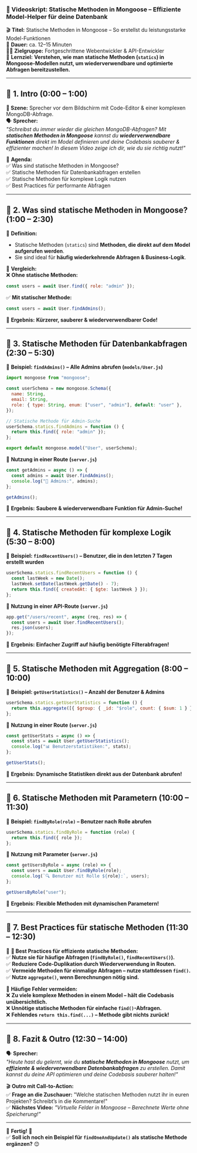 ### **📜 Videoskript: Statische Methoden in Mongoose – Effiziente Model-Helper für deine Datenbank**

🎬 **Titel:** Statische Methoden in Mongoose – So erstellst du leistungsstarke Model-Funktionen  
🎤 **Dauer:** ca. 12–15 Minuten  
👨‍🏫 **Zielgruppe:** Fortgeschrittene Webentwickler & API-Entwickler  
🎯 **Lernziel:** **Verstehen, wie man statische Methoden (`statics`) in Mongoose-Modellen nutzt, um wiederverwendbare und optimierte Abfragen bereitzustellen.**

---

## **🔹 1. Intro (0:00 – 1:00)**

**🎥 Szene:** Sprecher vor dem Bildschirm mit Code-Editor & einer komplexen MongoDB-Abfrage.  
🗣️ **Sprecher:**  
_"Schreibst du immer wieder die gleichen MongoDB-Abfragen? Mit **statischen Methoden in Mongoose** kannst du **wiederverwendbare Funktionen** direkt im Model definieren und deine Codebasis sauberer & effizienter machen! In diesem Video zeige ich dir, wie du sie richtig nutzt!"_

📌 **Agenda:**  
✅ Was sind statische Methoden in Mongoose?  
✅ Statische Methoden für Datenbankabfragen erstellen  
✅ Statische Methoden für komplexe Logik nutzen  
✅ Best Practices für performante Abfragen

---

## **🔹 2. Was sind statische Methoden in Mongoose? (1:00 – 2:30)**

📌 **Definition:**

- Statische Methoden (`statics`) sind **Methoden, die direkt auf dem Model aufgerufen werden**.
- Sie sind ideal für **häufig wiederkehrende Abfragen & Business-Logik**.

📌 **Vergleich:**  
❌ **Ohne statische Methoden:**

```javascript
const users = await User.find({ role: "admin" });
```

✅ **Mit statischer Methode:**

```javascript
const users = await User.findAdmins();
```

🎯 **Ergebnis:** **Kürzerer, sauberer & wiederverwendbarer Code!**

---

## **🔹 3. Statische Methoden für Datenbankabfragen (2:30 – 5:30)**

📌 **Beispiel: `findAdmins()` – Alle Admins abrufen (`models/User.js`)**

```javascript
import mongoose from "mongoose";

const userSchema = new mongoose.Schema({
  name: String,
  email: String,
  role: { type: String, enum: ["user", "admin"], default: "user" },
});

// Statische Methode für Admin-Suche
userSchema.statics.findAdmins = function () {
  return this.find({ role: "admin" });
};

export default mongoose.model("User", userSchema);
```

📌 **Nutzung in einer Route (`server.js`)**

```javascript
const getAdmins = async () => {
  const admins = await User.findAdmins();
  console.log("👑 Admins:", admins);
};

getAdmins();
```

🎯 **Ergebnis:** **Saubere & wiederverwendbare Funktion für Admin-Suche!**

---

## **🔹 4. Statische Methoden für komplexe Logik (5:30 – 8:00)**

📌 **Beispiel: `findRecentUsers()` – Benutzer, die in den letzten 7 Tagen erstellt wurden**

```javascript
userSchema.statics.findRecentUsers = function () {
  const lastWeek = new Date();
  lastWeek.setDate(lastWeek.getDate() - 7);
  return this.find({ createdAt: { $gte: lastWeek } });
};
```

📌 **Nutzung in einer API-Route (`server.js`)**

```javascript
app.get("/users/recent", async (req, res) => {
  const users = await User.findRecentUsers();
  res.json(users);
});
```

🎯 **Ergebnis:** **Einfacher Zugriff auf häufig benötigte Filterabfragen!**

---

## **🔹 5. Statische Methoden mit Aggregation (8:00 – 10:00)**

📌 **Beispiel: `getUserStatistics()` – Anzahl der Benutzer & Admins**

```javascript
userSchema.statics.getUserStatistics = function () {
  return this.aggregate([{ $group: { _id: "$role", count: { $sum: 1 } } }]);
};
```

📌 **Nutzung in einer Route (`server.js`)**

```javascript
const getUserStats = async () => {
  const stats = await User.getUserStatistics();
  console.log("📊 Benutzerstatistiken:", stats);
};

getUserStats();
```

🎯 **Ergebnis:** **Dynamische Statistiken direkt aus der Datenbank abrufen!**

---

## **🔹 6. Statische Methoden mit Parametern (10:00 – 11:30)**

📌 **Beispiel: `findByRole(role)` – Benutzer nach Rolle abrufen**

```javascript
userSchema.statics.findByRole = function (role) {
  return this.find({ role });
};
```

📌 **Nutzung mit Parameter (`server.js`)**

```javascript
const getUsersByRole = async (role) => {
  const users = await User.findByRole(role);
  console.log(`🔍 Benutzer mit Rolle ${role}:`, users);
};

getUsersByRole("user");
```

🎯 **Ergebnis:** **Flexible Methoden mit dynamischen Parametern!**

---

## **🔹 7. Best Practices für statische Methoden (11:30 – 12:30)**

📌 **🚀 Best Practices für effiziente statische Methoden:**  
✅ **Nutze sie für häufige Abfragen (`findByRole()`, `findRecentUsers()`).**  
✅ **Reduziere Code-Duplikation durch Wiederverwendung in Routen.**  
✅ **Vermeide Methoden für einmalige Abfragen – nutze stattdessen `find()`.**  
✅ **Nutze `aggregate()`, wenn Berechnungen nötig sind.**

📌 **Häufige Fehler vermeiden:**  
❌ **Zu viele komplexe Methoden in einem Model – hält die Codebasis unübersichtlich.**  
❌ **Unnötige statische Methoden für einfache `find()`-Abfragen.**  
❌ **Fehlendes `return this.find(...)` – Methode gibt nichts zurück!**

---

## **🔹 8. Fazit & Outro (12:30 – 14:00)**

🗣️ **Sprecher:**  
_"Heute hast du gelernt, wie du **statische Methoden in Mongoose** nutzt, um **effiziente & wiederverwendbare Datenbankabfragen** zu erstellen. Damit kannst du deine API optimieren und deine Codebasis sauberer halten!"_

🎬 **Outro mit Call-to-Action:**  
✅ **Frage an die Zuschauer:** "Welche statischen Methoden nutzt ihr in euren Projekten? Schreibt’s in die Kommentare!"  
✅ **Nächstes Video:** _"Virtuelle Felder in Mongoose – Berechnete Werte ohne Speicherung!"_

---

🎯 **Fertig!** 🎯  
✅ **Soll ich noch ein Beispiel für `findOneAndUpdate()` als statische Methode ergänzen?** 😊
